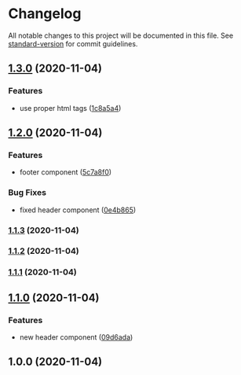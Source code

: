 # Changelog

All notable changes to this project will be documented in this file. See [standard-version](https://github.com/conventional-changelog/standard-version) for commit guidelines.

## [1.3.0](https://github.com/pbalawender/conventional-commits-playground/compare/v1.2.0...v1.3.0) (2020-11-04)


### Features

* use proper html tags ([1c8a5a4](https://github.com/pbalawender/conventional-commits-playground/commit/1c8a5a495062d5e2062c4cca69a3949b798e7e5f))

## [1.2.0](https://github.com/pbalawender/conventional-commits-playground/compare/v1.1.3...v1.2.0) (2020-11-04)


### Features

* footer component ([5c7a8f0](https://github.com/pbalawender/conventional-commits-playground/commit/5c7a8f04973c9ca0e285f0a7fe21138166986854))


### Bug Fixes

* fixed header component ([0e4b865](https://github.com/pbalawender/conventional-commits-playground/commit/0e4b86538a2525c6980f9b35a864e9735adb1c9e))

### [1.1.3](https://github.com/pbalawender/conventional-commits-playground/compare/v1.1.0...v1.1.3) (2020-11-04)

### [1.1.2](https://github.com/pbalawender/conventional-commits-playground/compare/v1.1.0...v1.1.2) (2020-11-04)

### [1.1.1](https://github.com/pbalawender/conventional-commits-playground/compare/v1.1.0...v1.1.1) (2020-11-04)

## [1.1.0](https://github.com/pbalawender/conventional-commits-playground/compare/v1.0.0...v1.1.0) (2020-11-04)


### Features

* new header component ([09d6ada](https://github.com/pbalawender/conventional-commits-playground/commit/09d6ada92ec89a382d08d43046742dfc5f589bb8))

## 1.0.0 (2020-11-04)
